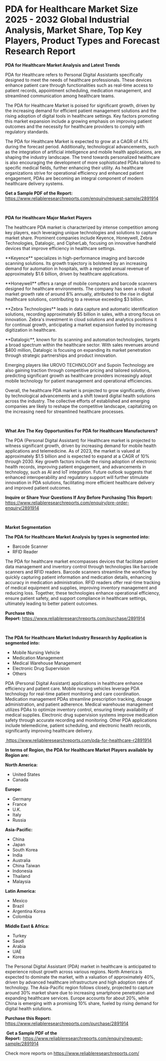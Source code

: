 <p><h1>PDA for Healthcare Market Size 2025 - 2032 Global Industrial Analysis, Market Share, Top Key Players, Product Types and Forecast Research Report</h1></p><p><strong>PDA for Healthcare Market Analysis and Latest Trends</strong></p>
<p><p>PDA for Healthcare refers to Personal Digital Assistants specifically designed to meet the needs of healthcare professionals. These devices enhance patient care through functionalities such as real-time access to patient records, appointment scheduling, medication management, and streamlined communication among healthcare teams. </p><p>The PDA for Healthcare Market is poised for significant growth, driven by the increasing demand for efficient patient management solutions and the rising adoption of digital tools in healthcare settings. Key factors promoting this market expansion include a growing emphasis on improving patient outcomes and the necessity for healthcare providers to comply with regulatory standards. </p><p>The PDA for Healthcare Market is expected to grow at a CAGR of 4.1% during the forecast period. Additionally, technological advancements, such as the integration of artificial intelligence and mobile health applications, are shaping the industry landscape. The trend towards personalized healthcare is also encouraging the development of more sophisticated PDAs tailored to specific medical fields, further enhancing their utility. As healthcare organizations strive for operational efficiency and enhanced patient engagement, PDAs are becoming an integral component of modern healthcare delivery systems.</p></p>
<p><strong>Get a Sample PDF of the Report:&nbsp;</strong> <a href="https://www.reliableresearchreports.com/enquiry/request-sample/2891914?utm_campaign=2275&utm_medium=2&utm_source=Github&utm_content=ia&utm_term=14032025&utm_id=pda-for-healthcare">https://www.reliableresearchreports.com/enquiry/request-sample/2891914</a></p>
<p>&nbsp;</p>
<p><strong>PDA for Healthcare Major Market Players</strong></p>
<p><p>The healthcare PDA market is characterized by intense competition among key players, each leveraging unique technologies and solutions to capture market share. Prominent companies include Keyence, Honeywell, Zebra Technologies, Datalogic, and CipherLab, focusing on innovative handheld devices that improve efficiency in healthcare settings.</p><p>**Keyence** specializes in high-performance imaging and barcode scanning solutions. Its growth trajectory is bolstered by an increasing demand for automation in hospitals, with a reported annual revenue of approximately $1.6 billion, driven by healthcare applications.</p><p>**Honeywell** offers a range of mobile computers and barcode scanners designed for healthcare environments. The company has seen a robust market growth rate of around 8% annually, attributed to the rise in digital healthcare solutions, contributing to a revenue exceeding $3 billion.</p><p>**Zebra Technologies** leads in data capture and automatic identification solutions, recording approximately $5 billion in sales, with a strong focus on innovation. Zebra's investment in cloud solutions and analytics positions it for continual growth, anticipating a market expansion fueled by increasing digitization in healthcare.</p><p>**Datalogic**, known for its scanning and automation technologies, targets a broad spectrum within the healthcare sector. With sales revenues around $400 million, Datalogic is focusing on expanding its market penetration through strategic partnerships and product innovation.</p><p>Emerging players like UROVO TECHNOLOGY and Supoin Technology are also gaining traction through competitive pricing and tailored solutions, predicting significant growth as healthcare providers increasingly adopt mobile technology for patient management and operational efficiencies.</p><p>Overall, the healthcare PDA market is projected to grow significantly, driven by technological advancements and a shift toward digital health solutions across the industry. The collective efforts of established and emerging companies are likely to reshape the competitive landscape, capitalizing on the increasing need for streamlined healthcare processes.</p></p>
<p>&nbsp;</p>
<p><strong>What Are The Key Opportunities For PDA for Healthcare Manufacturers?</strong></p>
<p><p>The PDA (Personal Digital Assistant) for Healthcare market is projected to witness significant growth, driven by increasing demand for mobile health applications and telemedicine. As of 2023, the market is valued at approximately $1.5 billion and is expected to expand at a CAGR of 10% through 2030. Key growth factors include the rising adoption of electronic health records, improving patient engagement, and advancements in technology, such as AI and IoT integration. Future outlook suggests that enhanced interoperability and regulatory support will further stimulate innovation in PDA solutions, facilitating more efficient healthcare delivery and improved patient outcomes.</p></p>
<p><strong>Inquire or Share Your Questions If Any Before Purchasing This Report:</strong> <a href="https://www.reliableresearchreports.com/enquiry/pre-order-enquiry/2891914?utm_campaign=2275&utm_medium=2&utm_source=Github&utm_content=ia&utm_term=14032025&utm_id=pda-for-healthcare">https://www.reliableresearchreports.com/enquiry/pre-order-enquiry/2891914</a></p>
<p>&nbsp;</p>
<p><strong>Market Segmentation</strong></p>
<p><strong>The PDA for Healthcare Market Analysis by types is segmented into:</strong></p>
<p><ul><li>Barcode Scanner</li><li>RFID Reader</li></ul></p>
<p><p>The PDA for healthcare market encompasses devices that facilitate patient data management and inventory control through technologies like barcode scanners and RFID readers. Barcode scanners streamline the workflow by quickly capturing patient information and medication details, enhancing accuracy in medication administration. RFID readers offer real-time tracking of medical equipment and supplies, improving inventory management and reducing loss. Together, these technologies enhance operational efficiency, ensure patient safety, and support compliance in healthcare settings, ultimately leading to better patient outcomes.</p></p>
<p><strong>Purchase this Report:&nbsp;</strong><a href="https://www.reliableresearchreports.com/purchase/2891914?utm_campaign=2275&utm_medium=2&utm_source=Github&utm_content=ia&utm_term=14032025&utm_id=pda-for-healthcare">https://www.reliableresearchreports.com/purchase/2891914</a></p>
<p>&nbsp;</p>
<p><strong>The PDA for Healthcare Market Industry Research by Application is segmented into:</strong></p>
<p><ul><li>Mobile Nursing Vehicle</li><li>Medication Management</li><li>Medical Warehouse Management</li><li>Electronic Drug Supervision</li><li>Others</li></ul></p>
<p><p>PDA (Personal Digital Assistant) applications in healthcare enhance efficiency and patient care. Mobile nursing vehicles leverage PDA technology for real-time patient monitoring and care coordination. Medication management PDAs streamline prescription tracking, dosage administration, and patient adherence. Medical warehouse management utilizes PDAs to optimize inventory control, ensuring timely availability of medical supplies. Electronic drug supervision systems improve medication safety through accurate recording and monitoring. Other PDA applications include telemedicine, patient scheduling, and electronic health records, significantly improving healthcare delivery.</p></p>
<p><a href="https://www.reliableresearchreports.com/pda-for-healthcare-r2891914?utm_campaign=2275&utm_medium=2&utm_source=Github&utm_content=ia&utm_term=14032025&utm_id=pda-for-healthcare">&nbsp;https://www.reliableresearchreports.com/pda-for-healthcare-r2891914</a></p>
<p><strong>In terms of Region, the PDA for Healthcare Market Players available by Region are:</strong></p>
<p>
    <p> <strong> North America: </strong>
        <ul>
            <li>United States</li>
            <li>Canada</li>
        </ul>
        </p> 
    <p> <strong> Europe: </strong>
        <ul>
            <li>Germany</li>
            <li>France</li>
            <li>U.K.</li>
            <li>Italy</li>
            <li>Russia</li>
        </ul>
        </p> 
    <p> <strong> Asia-Pacific: </strong>
        <ul>
            <li>China</li>
            <li>Japan</li>
            <li>South Korea</li>
            <li>India</li>
            <li>Australia</li>
            <li>China Taiwan</li>
            <li>Indonesia</li>
            <li>Thailand</li>
            <li>Malaysia</li>
        </ul>
        </p> 
    <p> <strong> Latin America: </strong>
        <ul>
            <li>Mexico</li>
            <li>Brazil</li>
            <li>Argentina Korea</li>
            <li>Colombia</li>
        </ul>
        </p> 
    <p> <strong> Middle East & Africa: </strong>
        <ul>
            <li>Turkey</li>
            <li>Saudi</li>
            <li>Arabia</li>
            <li>UAE</li>
            <li>Korea</li>
        </ul>
    </p>
    </p>
<p><p>The Personal Digital Assistant (PDA) market in healthcare is anticipated to experience robust growth across various regions. North America is expected to dominate the market, with a valuation of approximately 40%, driven by advanced healthcare infrastructure and high adoption rates of technology. The Asia-Pacific region follows closely, projected to capture around 30% market share due to increasing smartphone penetration and expanding healthcare services. Europe accounts for about 20%, while China is emerging with a promising 10% share, fueled by rising demand for digital health solutions.</p></p>
<p><strong>Purchase this Report: </strong><a href="https://www.reliableresearchreports.com/purchase/2891914?utm_campaign=2275&utm_medium=2&utm_source=Github&utm_content=ia&utm_term=14032025&utm_id=pda-for-healthcare">https://www.reliableresearchreports.com/purchase/2891914</a></p>
<p>&nbsp;<strong>Get a Sample PDF of the Report:&nbsp;&nbsp;</strong><a href="https://www.reliableresearchreports.com/enquiry/request-sample/2891914?utm_campaign=2275&utm_medium=2&utm_source=Github&utm_content=ia&utm_term=14032025&utm_id=pda-for-healthcare">https://www.reliableresearchreports.com/enquiry/request-sample/2891914</a></p>
<p><strong></strong></p>
<p>Check more reports on <a href="https://www.reliableresearchreports.com/?utm_campaign=2275&utm_medium=2&utm_source=Github&utm_content=ia&utm_term=14032025&utm_id=pda-for-healthcare">https://www.reliableresearchreports.com/</a></p>
